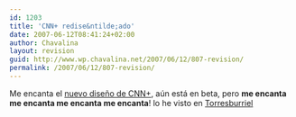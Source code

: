```yaml
---
id: 1203
title: 'CNN+ redise&ntilde;ado'
date: 2007-06-12T08:41:24+02:00
author: Chavalina
layout: revision
guid: http://www.wp.chavalina.net/2007/06/12/807-revision/
permalink: /2007/06/12/807-revision/
---
```

Me encanta el <a href="http://beta.cnn.com/" target="_blank">nuevo dise&ntilde;o de CNN+</a>, a&uacute;n está en beta, pero **me encanta me encanta me encanta me encanta**! lo he visto en <a href="http://www.torresburriel.com/weblog/2007/06/11/el-sitio-web-de-cnn-redisenado-y-en-beta/" target="_blank">Torresburriel</a>